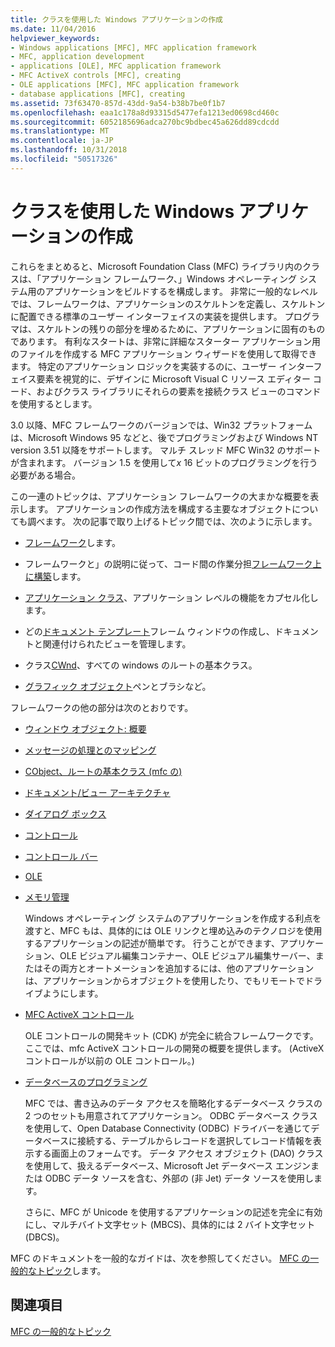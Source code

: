 ```yaml
---
title: クラスを使用した Windows アプリケーションの作成
ms.date: 11/04/2016
helpviewer_keywords:
- Windows applications [MFC], MFC application framework
- MFC, application development
- applications [OLE], MFC application framework
- MFC ActiveX controls [MFC], creating
- OLE applications [MFC], MFC application framework
- database applications [MFC], creating
ms.assetid: 73f63470-857d-43dd-9a54-b38b7be0f1b7
ms.openlocfilehash: eaa1c178a8d93315d5477efa1213ed0698cd460c
ms.sourcegitcommit: 6052185696adca270bc9bdbec45a626dd89cdcdd
ms.translationtype: MT
ms.contentlocale: ja-JP
ms.lasthandoff: 10/31/2018
ms.locfileid: "50517326"
---
```

# <a name="using-the-classes-to-write-applications-for-windows"></a>クラスを使用した Windows アプリケーションの作成

これらをまとめると、Microsoft Foundation Class (MFC) ライブラリ内のクラスは、「アプリケーション フレームワーク、」Windows オペレーティング システム用のアプリケーションをビルドするを構成します。 非常に一般的なレベルでは、フレームワークは、アプリケーションのスケルトンを定義し、スケルトンに配置できる標準のユーザー インターフェイスの実装を提供します。 プログラマは、スケルトンの残りの部分を埋めるために、アプリケーションに固有のものであります。 有利なスタートは、非常に詳細なスターター アプリケーション用のファイルを作成する MFC アプリケーション ウィザードを使用して取得できます。 特定のアプリケーション ロジックを実装するのに、ユーザー インターフェイス要素を視覚的に、デザインに Microsoft Visual C リソース エディター コード、およびクラス ライブラリにそれらの要素を接続クラス ビューのコマンドを使用するとします。

3.0 以降、MFC フレームワークのバージョンでは、Win32 プラットフォームは、Microsoft Windows 95 などと、後でプログラミングおよび Windows NT version 3.51 以降をサポートします。 マルチ スレッド MFC Win32 のサポートが含まれます。 バージョン 1.5 を使用して*x* 16 ビットのプログラミングを行う必要がある場合。

この一連のトピックは、アプリケーション フレームワークの大まかな概要を表示します。 アプリケーションの作成方法を構成する主要なオブジェクトについても調べます。 次の記事で取り上げるトピック間では、次のように示します。

- [フレームワーク](../mfc/framework-mfc.md)します。

- フレームワークと」の説明に従って、コード間の作業分担[フレームワーク上に構築](../mfc/building-on-the-framework.md)します。

- [アプリケーション クラス](../mfc/cwinapp-the-application-class.md)、アプリケーション レベルの機能をカプセル化します。

- どの[ドキュメント テンプレート](../mfc/document-templates-and-the-document-view-creation-process.md)フレーム ウィンドウの作成し、ドキュメントと関連付けられたビューを管理します。

- クラス[CWnd](../mfc/window-objects.md)、すべての windows のルートの基本クラス。

- [グラフィック オブジェクト](../mfc/graphic-objects.md)ペンとブラシなど。

フレームワークの他の部分は次のとおりです。

- [ウィンドウ オブジェクト: 概要](../mfc/window-objects.md)

- [メッセージの処理とのマッピング](../mfc/message-handling-and-mapping.md)

- [CObject、ルートの基本クラス (mfc の)](../mfc/using-cobject.md)

- [ドキュメント/ビュー アーキテクチャ](../mfc/document-view-architecture.md)

- [ダイアログ ボックス](../mfc/dialog-boxes.md)

- [コントロール](../mfc/controls-mfc.md)

- [コントロール バー](../mfc/control-bars.md)

- [OLE](../mfc/ole-in-mfc.md)

- [メモリ管理](../mfc/memory-management.md)

   Windows オペレーティング システムのアプリケーションを作成する利点を渡すと、MFC もは、具体的には OLE リンクと埋め込みのテクノロジを使用するアプリケーションの記述が簡単です。 行うことができます、アプリケーション、OLE ビジュアル編集コンテナー、OLE ビジュアル編集サーバー、またはその両方とオートメーションを追加するには、他のアプリケーションは、アプリケーションからオブジェクトを使用したり、でもリモートでドライブようにします。

- [MFC ActiveX コントロール](../mfc/mfc-activex-controls.md)

   OLE コントロールの開発キット (CDK) が完全に統合フレームワークです。 ここでは、mfc ActiveX コントロールの開発の概要を提供します。 (ActiveX コントロールが以前の OLE コントロール。)

- [データベースのプログラミング](../data/data-access-programming-mfc-atl.md)

   MFC では、書き込みのデータ アクセスを簡略化するデータベース クラスの 2 つのセットも用意されてアプリケーション。 ODBC データベース クラスを使用して、Open Database Connectivity (ODBC) ドライバーを通じてデータベースに接続する、テーブルからレコードを選択してレコード情報を表示する画面上のフォームです。 データ アクセス オブジェクト (DAO) クラスを使用して、扱えるデータベース、Microsoft Jet データベース エンジンまたは ODBC データ ソースを含む、外部の (非 Jet) データ ソースを使用します。

   さらに、MFC が Unicode を使用するアプリケーションの記述を完全に有効にし、マルチバイト文字セット (MBCS)、具体的には 2 バイト文字セット (DBCS)。

MFC のドキュメントを一般的なガイドは、次を参照してください。 [MFC の一般的なトピック](../mfc/general-mfc-topics.md)します。

## <a name="see-also"></a>関連項目

[MFC の一般的なトピック](../mfc/general-mfc-topics.md)

